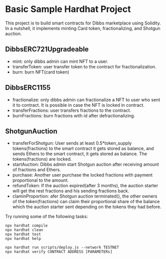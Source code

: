 # Basic Sample Hardhat Project

This project is to build smart contracts for Dibbs marketplace using Solidity. In a nutshell, it implements minting Card token, fractionalizing, and Shotgun auction.

## DibbsERC721Upgradeable
- mint: only dibbs admin can mint NFT to a user.
- transferToken: user transfer token to the contract for fractionalization.
- burn: burn NFT(card token)
## DibbsERC1155
- fractionalize: only dibbs admin can fractionalize a NFT to user who sent it to contract. It is possible in case the NFT is locked in contract.
- transferFractions: user transfers fractions to the contract.
- burnFractions: burn fractions with id after defractionalizing.

## ShotgunAuction
- transferForShotgun: User sends at least 0.5*token_supply tokens(fractions) to the smart contract it gets stored as balance, and sends Ethers to the smart contract, it gets stored as balance. The tokens(fractions) are locked.
- startAuction: Dibbs admin start Shotgun auction after receiving amount of fractions and Ethers.
- purchase: Another user purchase the locked fractions with payment proportional to the amount.
- refundToken: If the auction expired(after 3 months), the auction starter will get the rest fractions and his sending fractions back.
- claminProportion: afer Shotgun auction terminated(), the other owners of the token(fractions) can claim their proportional share of the balance which the auction starter sent depending on the tokens they had before.

Try running some of the following tasks:

```compile and test
npx hardhat compile
npx hardhat clean
npx hardhat test
npx hardhat help
```

``` deploy and verify
npx hardhat run scripts/deploy.js --network TESTNET
npx hardhat verify CONTRACT ADDRESS [PARAMETERs]
```